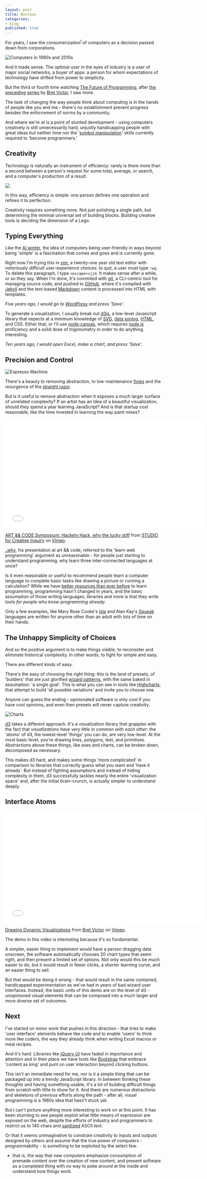```yaml
---
layout: post
title: Buttons
categories:
- blog
published: true
---
```


For years, I saw the consumerization<sup><small><a href='#consumerization'>1</a></small></sup> of computers as a decision passed down from
corporations.

![Computers in 1980s and 2010s](http://farm4.staticflickr.com/3793/9533899268_4952094a37_h.jpg)

And it made sense. The optimal user in the eyes of industry is a
user of major social networks,
a buyer of apps: a person for whom expectations of technology
have drifted from power to simplicity.

But the third or fourth time watching [The Future of Programming](http://vimeo.com/71278954),
after [the](http://vimeo.com/64895205) [preceding](http://vimeo.com/66085662)
[series](http://vimeo.com/67076984) by [Bret Victor](http://worrydream.com/),
I saw more.

The task of changing the way people think about computing is in the hands
of people like you and me - there's no establishment prevent progress besides
the enforcement of norms by a community.

And where we're at is a point of stunted development - using computers
creatively is still unnecessarily hard, unjustly handicapping people
with great ideas but neither time nor the '[symbol manipulation](http://worrydream.com/KillMath/)' skills
currently required to 'become programmers.'

## Creativity

Technology is naturally an instrument of efficiency:
rarely is there more than a second between a person's request for some total,
average, or search, and a computer's production of a result.

![](http://farm4.staticflickr.com/3799/9627306333_aa63b657c1_b.jpg)

In this way, efficiency is simple: one person defines one operation and
refines it to perfection.

Creativity requires something more. Not just polishing a single path,
but determining the minimal universal set of building blocks.
Building creative tools is deciding the dimension of a Lego.

## Typing Everything

Like the [AI winter](https://en.wikipedia.org/wiki/AI_winter),
the idea of computers being user-friendly in ways beyond being 'simple' is a
fascination that comes and goes and is currently gone.

Right now I'm trying this in [vim](http://www.vim.org/), a twenty-one year
old text editor with notoriously difficult user-experience choices: to quit,
a user must type `:wq`. To delete this paragraph, I type `<escape>vjjd`.
It makes sense after a while, or so they say. When I'm done, it's commited
with [git](http://git-scm.com/), a CLI-centric tool for managing source code,
and pushed to [GitHub](https://github.com/), where it's compiled with [Jekyll](http://jekyllrb.com/)
and the text-based [Markdown](http://daringfireball.net/projects/markdown/) content
is processed into HTML with templates.

_Five years ago, I would go to [WordPress](http://wordpress.org/) and press 'Save'._

To generate a visualization, I usually break out [d3js](http://d3js.org/),
a low-level Javascript library that expects at a minimum knowledge of
[SVG](http://macwright.org/2013/06/25/just-enough-svg.html),
[data joining](http://macwright.org/presentations/dcjq/), [HTML](http://macwright.org/2013/07/07/d3-for-html.html),
and CSS. Either that, or I'll use [node-canvas](https://github.com/learnboost/node-canvas),
which requires [node.js](http://nodejs.org/) proficiency and a solid dose
of trigonometry in order to do anything interesting.

_Ten years ago, I would open Excel, make a chart, and press 'Save'._

## Precision and Control

![Espresso Machine](http://farm4.staticflickr.com/3693/9531287575_60c98800ad_h.jpg)

There's a beauty to removing abstraction, to low-maintenance
[fixies](https://en.wikipedia.org/wiki/Fixed-gear_bicycle)
and the resurgence of the [straight razor](https://en.wikipedia.org/wiki/Straight_razor).

But is it useful to remove abstraction when it exposes a much larger surface
of unrelated complexity? If an artist has an idea of a beautiful visualization,
should they spend a year learning JavaScript? And is that startup cost reasonable,
like the time invested in learning the way paint mixes?

<iframe src="//player.vimeo.com/video/5047563?title=0&amp;byline=0&amp;portrait=0" width="640" height="352" frameborder="0" webkitallowfullscreen mozallowfullscreen allowfullscreen></iframe> <p><a href="http://vimeo.com/5047563">ART && CODE Symposium: Hackety Hack, why the lucky stiff</a> from <a href="http://vimeo.com/sfci">STUDIO for Creative Inquiry</a> on <a href="https://vimeo.com">Vimeo</a>.</p>

[_why](http://vimeo.com/5047563), his presentation at art && code, referred
to the 'learn web programming' argument as unreasonable - for people just
starting to understand programming, why learn three inter-connected
languages at once?

Is it even reasonable or useful to recommend people learn a computer language to
complete basic tasks like drawing a picture or running a calculation? While
we have [better resources than ever before](http://www.codecademy.com/) to learn programming,
programming hasn't changed in years, and the basic assumption of those writing
languages, libraries and more is that they _write tools for people who know programming already_.

Only a few examples, like Mary Rose Cooke's [Isla](https://github.com/maryrosecook/islaclj) and
Alan Kay's [Squeak](http://www.squeak.org/) languages are written for anyone
other than an adult with lots of time on their hands.

## The Unhappy Simplicity of Choices

And so the positive argument is to make things visible, to reconsider and eliminate
historical complexity. In other words, to fight for simple and easy.

There are different kinds of easy.

There's the easy of choosing the right thing: this is the land of presets,
of 'builders' that are just glorified [wizard patterns](http://ui-patterns.com/patterns/Wizard),
with the same baked in assumption: 'a single goal'. This is what you can see in
tools like [Highcharts](http://www.highcharts.com/products/highcharts),
that attempt to build 'all possible variations' and invite you to choose one.

Anyone can guess the ending - opinionated software
is only cool if you have cool opinions, and even then presets will never capture
creativity.

![Charts](http://farm4.staticflickr.com/3722/9533924560_f504e86159_h.jpg)

[d3](http://d3js.org/) takes a different approach. It's a visualization library that grapples
with the fact that _visualizations have very little in common with each other_:
the 'atoms' of d3, the lowest-level 'things' you can do, are very low-level.
At the most basic level, you're drawing lines, polygons, text, and primitives.
Abstractions above these things, like axes and charts, can be broken down,
decomposed as necessary.

This makes d3 hard, and makes some things 'more complicated' in comparison
to libraries that correctly guess what you want and 'have it already'. But
instead of fighting assumptions and instead of hiding complexity in them,
d3 successfully tackles nearly the entire 'visualization space' and, after
the initial brain-crunch, is actually simpler to understand deeply.

## Interface Atoms

<iframe src="//player.vimeo.com/video/66085662?title=0&amp;byline=0&amp;portrait=0" width="640" height="360" frameborder="0" webkitallowfullscreen mozallowfullscreen allowfullscreen></iframe> <p><a href="http://vimeo.com/66085662">Drawing Dynamic Visualizations</a> from <a href="http://vimeo.com/worrydream">Bret Victor</a> on <a href="https://vimeo.com">Vimeo</a>.</p>

The demo in this video is interesting because it's so fundamental.

A simpler, easier thing to implement would have a person dragging data onscreen,
the software automatically chooses 20 chart types that seem right, and then
present a limited set of options. Not only would this be much easier to do,
but it would result in fewer clicks, a shorter learning curve, and an easier
thing to sell.

But that would be doing it wrong - that would result in the same contained,
handicapped experimentation as we've had in years of bad wizard user interfaces.
Instead, the basic units of this demo are on the level of d3 - unopinioned
visual elements that can be composed into a much larger and more diverse set of outcomes.

## Next

I've started on minor work that pushes in this direction - that tries to
make 'user interface' elements behave like code and to enable 'users' to
think more like coders, the way they already think when writing Excel macros
or meal recipes.

And it's hard. Libraries like [jQuery UI](http://jqueryui.com/) have faded in importance and attention
and in their place we have tools like [Bootstrap](http://getbootstrap.com/)
that embrace 'content as king' and punt on user interaction beyond
clicking buttons.

This isn't an immediate need for me, nor is it a simple thing that can
be packaged up into a trendy JavaScript library. In between thinking these
thoughts and having something usable, it's a lot of building difficult
things from scratch with little to show for it. And there are numerous distractions
and skeletons of previous efforts along the path - after all, visual programming
is a 1960s idea that hasn't stuck yet.

But I can't picture anything more interesting to work on at this point. It has
been stunning to see people exploit what little means of expression are exposed
on the web, despite the efforts of industry and programmers to restrict us
to 140 chars and [sanitized](https://twitter.com/glitchr_) ASCII text.

Or that it seems unimaginative to constrain creativity to inputs
and outputs designed by others and assume that the true power of computers -
programmability - is something to be exploited by the select few.

<ul>
<li id='consumerization'>that is, the way that new computers emphasize consumption
of premade content over the creation of new content, and present software as a
completed thing with no way to poke around at the inside and understand how things
work.</li>
</ul>
